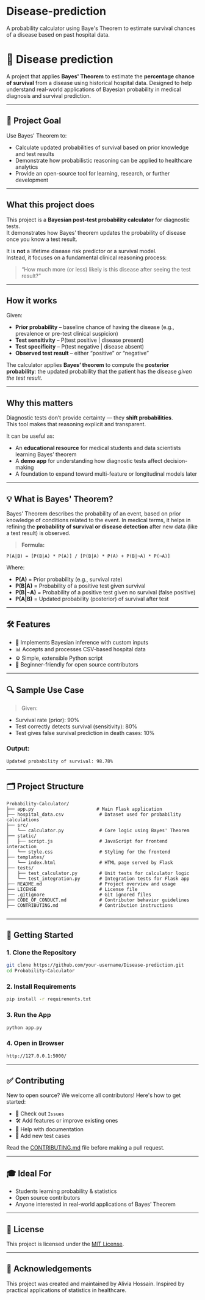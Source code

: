 # Disease-prediction
A probability calculator using Baye's Theorem to estimate survival chances of a disease based on past hospital data.

# 🧮 Disease prediction

A project that applies **Bayes' Theorem** to estimate the **percentage chance of survival** from a disease using historical hospital data. Designed to help understand real-world applications of Bayesian probability in medical diagnosis and survival prediction.

---

## 📌 Project Goal

Use Bayes' Theorem to:
- Calculate updated probabilities of survival based on prior knowledge and test results
- Demonstrate how probabilistic reasoning can be applied to healthcare analytics
- Provide an open-source tool for learning, research, or further development

---

## What this project does

This project is a **Bayesian post-test probability calculator** for diagnostic tests.  
It demonstrates how Bayes’ theorem updates the probability of disease once you know a test result.

It is **not** a lifetime disease risk predictor or a survival model.  
Instead, it focuses on a fundamental clinical reasoning process:

> “How much more (or less) likely is this disease after seeing the test result?”

---

## How it works

Given:
- **Prior probability** – baseline chance of having the disease (e.g., prevalence or pre-test clinical suspicion)
- **Test sensitivity** – P(test positive | disease present)
- **Test specificity** – P(test negative | disease absent)
- **Observed test result** – either “positive” or “negative”

The calculator applies **Bayes’ theorem** to compute the **posterior probability**:
the updated probability that the patient has the disease *given the test result*.

---

## Why this matters

Diagnostic tests don’t provide certainty — they **shift probabilities**.  
This tool makes that reasoning explicit and transparent.

It can be useful as:
- An **educational resource** for medical students and data scientists learning Bayes’ theorem
- A **demo app** for understanding how diagnostic tests affect decision-making
- A foundation to expand toward multi-feature or longitudinal models later

---

## 💡 What is Bayes' Theorem?

Bayes' Theorem describes the probability of an event, based on prior knowledge of conditions related to the event. In medical terms, it helps in refining the **probability of survival or disease detection** after new data (like a test result) is observed.

> **Formula:**

```
P(A|B) = [P(B|A) * P(A)] / [P(B|A) * P(A) + P(B|¬A) * P(¬A)]
```

Where:
- **P(A)** = Prior probability (e.g., survival rate)
- **P(B|A)** = Probability of a positive test given survival
- **P(B|¬A)** = Probability of a positive test given no survival (false positive)
- **P(A|B)** = Updated probability (posterior) of survival after test

---

## 🛠️ Features

- 🧠 Implements Bayesian inference with custom inputs
- 📊 Accepts and processes CSV-based hospital data
- ⚙️ Simple, extensible Python script
- 👶 Beginner-friendly for open source contributors

---

## 🔍 Sample Use Case

> Given:
- Survival rate (prior): 90%
- Test correctly detects survival (sensitivity): 80%
- Test gives false survival prediction in death cases: 10%

### Output:
```
Updated probability of survival: 98.78%
```

---

## 🗂️ Project Structure

```
Probability-Calculator/
├── app.py                       # Main Flask application
├── hospital_data.csv             # Dataset used for probability calculations
├── src/
│   └── calculator.py             # Core logic using Bayes' Theorem
├── static/
│   ├── script.js                 # JavaScript for frontend interaction
│   └── style.css                 # Styling for the frontend
├── templates/
│   └── index.html                # HTML page served by Flask
├── tests/
│   ├── test_calculator.py        # Unit tests for calculator logic
│   └── test_integration.py       # Integration tests for Flask app
├── README.md                     # Project overview and usage
├── LICENSE                       # License file
├── .gitignore                    # Git ignored files
├── CODE_OF_CONDUCT.md            # Contributor behavior guidelines
├── CONTRIBUTING.md               # Contribution instructions


```

---

## 🚀 Getting Started

### 1. Clone the Repository
```bash
git clone https://github.com/your-username/Disease-prediction.git
cd Probability-Calculator
```

### 2. Install Requirements
```bash
pip install -r requirements.txt
```

### 3. Run the App
```bash
python app.py
```

### 4. Open in Browser
```bash
http://127.0.0.1:5000/
```

---

## ✅ Contributing

New to open source? We welcome all contributors! Here's how to get started:
- 🌱 Check out `Issues`
- 🛠 Add features or improve existing ones
- 📝 Help with documentation
- 🧪 Add new test cases

Read the [CONTRIBUTING.md](CONTRIBUTING.md) file before making a pull request.

---

## 🎓 Ideal For

- Students learning probability & statistics
- Open source contributors
- Anyone interested in real-world applications of Bayes’ Theorem

---

## 📜 License

This project is licensed under the [MIT License](LICENSE).

---

## 🙌 Acknowledgements

This project was created and maintained by Alivia Hossain. Inspired by practical applications of statistics in healthcare.
